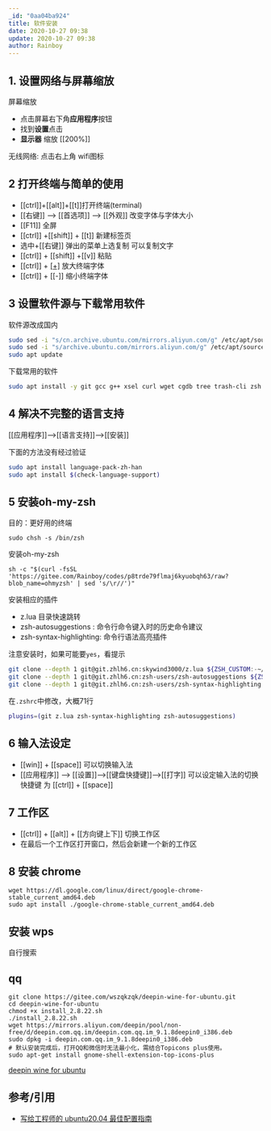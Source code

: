 ```yaml
---
_id: "0aa04ba924"
title: 软件安装
date: 2020-10-27 09:38
update: 2020-10-27 09:38
author: Rainboy
---
```


## 1. 设置网络与屏幕缩放

屏幕缩放

 - 点击屏幕右下角**应用程序**按钮
 - 找到**设置**点击
 - **显示器** 缩放 [[200%]]

无线网络: 点击右上角 wifi图标


## 2 打开终端与简单的使用


- [[ctrl]]+[[alt]]+[[t]]打开终端(terminal)
- [[右键]] --> [[首选项]] --> [[外观]] 改变字体与字体大小
- [[F11]] 全屏
- [[ctrl]] +[[shift]] + [[t]] 新建标签页
- 选中+[[右键]] 弹出的菜单上选复制 可以复制文字
- [[ctrl]] + [[shift]] +[[v]] 粘贴
- [[ctrl]] + [[+]]([[ctrl]]+[[shift]]+[[=]]) 放大终端字体
- [[ctrl]] + [[-]] 缩小终端字体

## 3 设置软件源与下载常用软件

软件源改成国内
```bash
sudo sed -i "s/cn.archive.ubuntu.com/mirrors.aliyun.com/g" /etc/apt/sources.list
sudo sed -i "s/archive.ubuntu.com/mirrors.aliyun.com/g" /etc/apt/sources.list
sudo apt update
```

下载常用的软件
```bash
sudo apt install -y git gcc g++ xsel curl wget cgdb tree trash-cli zsh lua5.3
```

## 4 解决不完整的语言支持

[[应用程序]]-->[[语言支持]]-->[[安装]]

下面的方法没有经过验证

```bash
sudo apt install language-pack-zh-han
sudo apt install $(check-language-support)
```

## 5 安装oh-my-zsh

目的：更好用的终端

```
sudo chsh -s /bin/zsh
```

安装oh-my-zsh

```
sh -c "$(curl -fsSL 'https://gitee.com/Rainboy/codes/p8trde79flmaj6kyuobqh63/raw?blob_name=ohmyzsh' | sed 's/\r//')"
```
安装相应的插件

- z.lua 目录快速跳转
- zsh-autosuggestions : 命令行命令键入时的历史命令建议
- zsh-syntax-highlighting: 命令行语法高亮插件

注意安装时，如果可能要`yes`，看提示

```bash
git clone --depth 1 git@git.zhlh6.cn:skywind3000/z.lua ${ZSH_CUSTOM:-~/.oh-my-zsh/custom}/plugins/z.lua
git clone --depth 1 git@git.zhlh6.cn:zsh-users/zsh-autosuggestions ${ZSH_CUSTOM:-~/.oh-my-zsh/custom}/plugins/zsh-autosuggestions
git clone --depth 1 git@git.zhlh6.cn:zsh-users/zsh-syntax-highlighting.git ${ZSH_CUSTOM:-~/.oh-my-zsh/custom}/plugins/zsh-syntax-highlighting
```

在`.zshrc`中修改，大概71行

```bash
plugins=(git z.lua zsh-syntax-highlighting zsh-autosuggestions)
```

## 6 输入法设定

- [[win]] + [[space]] 可以切换输入法
- [[应用程序]] --> [[设置]]-->[[键盘快捷键]]-->[[打字]] 可以设定输入法的切换快捷键 为 [[ctrl]] + [[space]]

## 7 工作区

 - [[ctrl]] + [[alt]] + [[方向键上下]] 切换工作区
 - 在最后一个工作区打开窗口，然后会新建一个新的工作区

## 8 安装 chrome

```
wget https://dl.google.com/linux/direct/google-chrome-stable_current_amd64.deb
sudo apt install ./google-chrome-stable_current_amd64.deb
```
## 安装 wps

自行搜索

## qq


```
git clone https://gitee.com/wszqkzqk/deepin-wine-for-ubuntu.git
cd deepin-wine-for-ubuntu
chmod +x install_2.8.22.sh
./install_2.8.22.sh
wget https://mirrors.aliyun.com/deepin/pool/non-free/d/deepin.com.qq.im/deepin.com.qq.im_9.1.8deepin0_i386.deb
sudo dpkg -i deepin.com.qq.im_9.1.8deepin0_i386.deb
# 默认安装完成后，打开QQ和微信时无法最小化，需结合Topicons plus使用。
sudo apt-get install gnome-shell-extension-top-icons-plus
```

[deepin wine for ubuntu](https://gitee.com/wszqkzqk/deepin-wine-for-ubuntu)

## 参考/引用

 - [写给工程师的 ubuntu20.04 最佳配置指南](https://sspai.com/post/60411)


